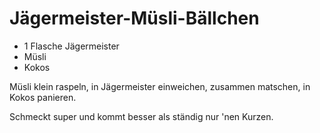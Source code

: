 # Jägermeister-Müsli-Bällchen

* 1 Flasche Jägermeister
* Müsli
* Kokos

Müsli klein raspeln, in Jägermeister einweichen, zusammen matschen, in Kokos
panieren.

Schmeckt super und kommt besser als ständig nur 'nen Kurzen.
